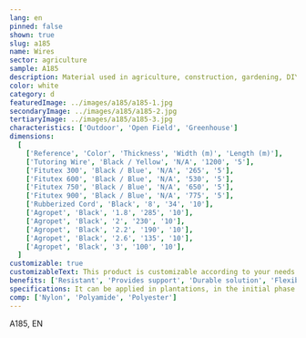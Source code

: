 ```yaml
---
lang: en
pinned: false
shown: true
slug: a185
name: Wires
sector: agriculture
sample: A185
description: Material used in agriculture, construction, gardening, DIY, among others. It allows for "tying" or joining different parts, providing stability and resistance.
color: white
category: d
featuredImage: ../images/a185/a185-1.jpg
secondaryImage: ../images/a185/a185-2.jpg
tertiaryImage: ../images/a185/a185-3.jpg
characteristics: ['Outdoor', 'Open Field', 'Greenhouse']
dimensions:
  [
    ['Reference', 'Color', 'Thickness', 'Width (m)', 'Length (m)'],
    ['Tutoring Wire', 'Black / Yellow', 'N/A', '1200', '5'],
    ['Fitutex 300', 'Black / Blue', 'N/A', '265', '5'],
    ['Fitutex 600', 'Black / Blue', 'N/A', '530', '5'],
    ['Fitutex 750', 'Black / Blue', 'N/A', '650', '5'],
    ['Fitutex 900', 'Black / Blue', 'N/A', '775', '5'],
    ['Rubberized Cord', 'Black', '8', '34', '10'],
    ['Agropet', 'Black', '1.8', '285', '10'],
    ['Agropet', 'Black', '2', '230', '10'],
    ['Agropet', 'Black', '2.2', '190', '10'],
    ['Agropet', 'Black', '2.6', '135', '10'],
    ['Agropet', 'Black', '3', '100', '10'],
  ]
customizable: true
customizableText: This product is customizable according to your needs. Contact us for more information.
benefits: ['Resistant', 'Provides support', 'Durable solution', 'Flexible', 'Reusable']
specifications: It can be applied in plantations, in the initial phase of growth and eventual progression.
comp: ['Nylon', 'Polyamide', 'Polyester']
---
```


A185, EN
